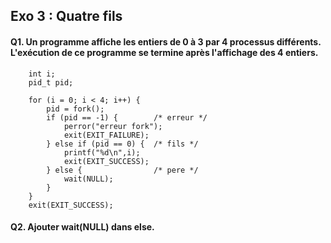 ## Exo 3 : Quatre fils

#### Q1. Un programme affiche les entiers de 0 à 3 par 4 processus différents. L'exécution de ce programme se termine après l'affichage des 4 entiers.
```
    int i;
    pid_t pid;

    for (i = 0; i < 4; i++) {
        pid = fork();
        if (pid == -1) {        /* erreur */
            perror("erreur fork");
            exit(EXIT_FAILURE);
        } else if (pid == 0) {  /* fils */
            printf("%d\n",i);
            exit(EXIT_SUCCESS);
        } else {                /* pere */
            wait(NULL);
        }
    }
    exit(EXIT_SUCCESS);
```

#### Q2. Ajouter wait(NULL) dans else.